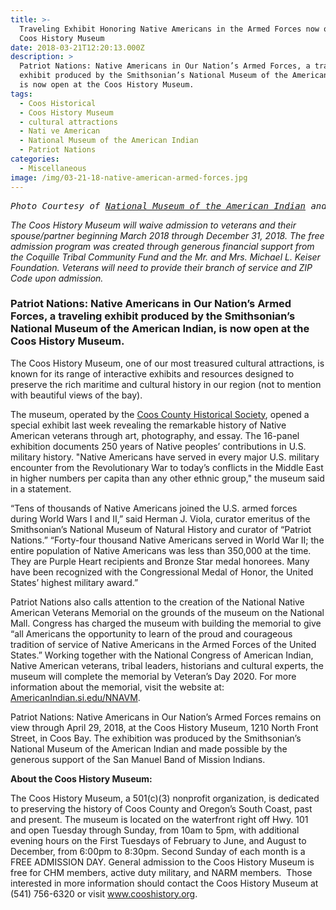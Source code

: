 ```yaml
---
title: >-
  Traveling Exhibit Honoring Native Americans in the Armed Forces now open at
  Coos History Museum
date: 2018-03-21T12:20:13.000Z
description: >
  Patriot Nations: Native Americans in Our Nation’s Armed Forces, a traveling
  exhibit produced by the Smithsonian’s National Museum of the American Indian,
  is now open at the Coos History Museum.
tags:
  - Coos Historical
  - Coos History Museum
  - cultural attractions
  - Nati ve American
  - National Museum of the American Indian
  - Patriot Nations
categories:
  - Miscellaneous
image: /img/03-21-18-native-american-armed-forces.jpg
---
```

<pre><em>Photo Courtesy of <a href="http://nmai.si.edu/explore/exhibitions/item/?id=958" target="_blank" rel="noopener noreferrer">National Museum of the American Indian</a> and Coos History Museum.</em></pre>

<em>The Coos History Museum will waive admission to veterans and their spouse/partner beginning March 2018 through December 31, 2018. The free admission program was created through generous financial support from the Coquille Tribal Community Fund and the Mr. and Mrs. Michael L. Keiser Foundation. Veterans will need to provide their branch of service and ZIP Code upon admission.</em>

<h3>Patriot Nations: Native Americans in Our Nation’s Armed Forces, a traveling exhibit produced by the Smithsonian’s National Museum of the American Indian, is now open at the Coos History Museum.</h3>

The Coos History Museum, one of our most treasured cultural attractions, is known for its range of interactive exhibits and resources designed to preserve the rich maritime and cultural history in our region (not to mention with beautiful views of the bay).



The museum, operated by the <a href="http://www.cooshistory.org/" target="_blank" rel="noopener noreferrer">Coos County Historical Society</a>, opened a special exhibit last week revealing the remarkable history of Native American veterans through art, photography, and essay. The 16-panel exhibition documents 250 years of Native peoples’ contributions in U.S. military history. "Native Americans have served in every major U.S. military encounter from the Revolutionary War to today’s conflicts in the Middle East in higher numbers per capita than any other ethnic group," the museum said in a statement.



“Tens of thousands of Native Americans joined the U.S. armed forces during World Wars I and II,” said Herman J. Viola, curator emeritus of the Smithsonian’s National Museum of Natural History and curator of “Patriot Nations.” “Forty-four thousand Native Americans served in World War II; the entire population of Native Americans was less than 350,000 at the time. They are Purple Heart recipients and Bronze Star medal honorees. Many have been recognized with the Congressional Medal of Honor, the United States’ highest military award.”



Patriot Nations also calls attention to the creation of the National Native American Veterans Memorial on the grounds of the museum on the National Mall. Congress has charged the museum with building the memorial to give “all Americans the opportunity to learn of the proud and courageous tradition of service of Native Americans in the Armed Forces of the United States.” Working together with the National Congress of American Indian, Native American veterans, tribal leaders, historians and cultural experts, the museum will complete the memorial by Veteran’s Day 2020. For more information about the memorial, visit the website at: <a href="https://nmai.si.edu/nnavm/">AmericanIndian.si.edu/NNAVM</a>.



Patriot Nations: Native Americans in Our Nation’s Armed Forces remains on view through April 29, 2018, at the Coos History Museum, 1210 North Front Street, in Coos Bay. The exhibition was produced by the Smithsonian’s National Museum of the American Indian and made possible by the generous support of the San Manuel Band of Mission Indians.



<strong>About the Coos History Museum:</strong>

The Coos History Museum, a 501(c)(3) nonprofit organization, is dedicated to preserving the history of Coos County and Oregon’s South Coast, past and present. The museum is located on the waterfront right off Hwy. 101 and open Tuesday through Sunday, from 10am to 5pm, with additional evening hours on the First Tuesdays of February to June, and August to December, from 6:00pm to 8:30pm. Second Sunday of each month is a FREE ADMISSION DAY. General admission to the Coos History Museum is free for CHM members, active duty military, and NARM members.  Those interested in more information should contact the Coos History Museum at (541) 756-6320 or visit <a href="http://www.cooshistory.org/" target="_blank" rel="noopener noreferrer">www.cooshistory.org</a>.



&nbsp;
